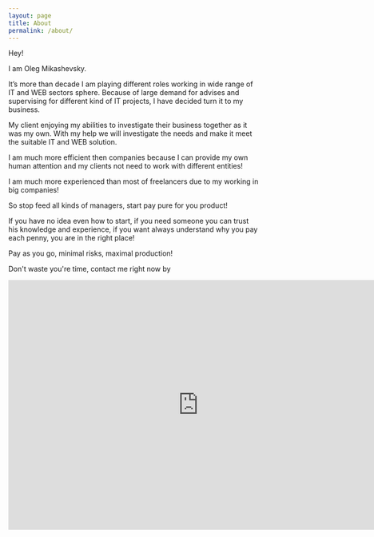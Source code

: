 ```yaml
---
layout: page
title: About
permalink: /about/
---
```


Hey!

I  am Oleg Mikashevsky.

It’s more than decade I am playing different roles working in wide range of IT and WEB sectors sphere. Because of large demand for advises and supervising for different kind of IT projects, I have decided turn it to my business.

My client enjoying my abilities to investigate their business together as it was my own. With my help we will investigate the needs and make it meet the suitable IT and WEB solution.

I am much more efficient then companies because I can provide my own human attention and my clients not need to work with different entities!

I am much more experienced than most of freelancers due to my working in big companies!

So stop feed all kinds of managers, start pay pure for you product!

If you have no idea even how to start, if you need someone you can trust his knowledge and experience, if you want always understand why you pay each penny, you are in the right place!

Pay as you go, minimal risks, maximal production!

Don't waste you're time, contact me right now by

<iframe src="https://docs.google.com/forms/d/1zKhC73tE3SxRPVFyX14ewCjjxLj1bYXjcWA0XRZLEyU/viewform?embedded=true#start=embed" width="760" height="500" frameborder="0" marginheight="0" marginwidth="0">Loading...</iframe>
